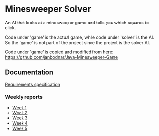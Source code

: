 # Minesweeper Solver

An AI that looks at a minesweeper game and tells you which squares to click.

Code under 'game' is the actual game, while code under 'solver' is the AI.
So the 'game' is not part of the project since the project is the solver AI.

Code under 'game' is copied and modified from here:
https://github.com/janbodnar/Java-Minesweeper-Game

## Documentation

[Requirements specification](/Documentation/Requirements%20specification.md)

### Weekly reports

 - [Week 1](/Documentation/Weekly%20reports/Week1.md)
 - [Week 2](/Documentation/Weekly%20reports/Week2.md)
 - [Week 3](/Documentation/Weekly%20reports/Week3.md)
 - [Week 4](/Documentation/Weekly%20reports/Week4.md)
 - [Week 5](/Documentation/Weekly%20reports/Week5.md)
